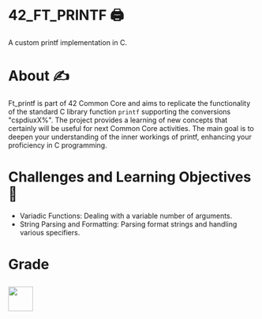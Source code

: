 # 42_FT_PRINTF 🖨️
A custom printf implementation in C. 

# About ✍️
Ft_printf is part of 42 Common Core and aims to replicate the functionality of the standard C library function `printf` supporting the conversions "cspdiuxX%". The project provides a learning of new concepts that certainly will be useful for next Common Core activities. The main goal is to deepen your understanding of the inner workings of printf, enhancing your proficiency in C programming.

# Challenges and Learning Objectives 🧠
- Variadic Functions: Dealing with a variable number of arguments.
- String Parsing and Formatting: Parsing format strings and handling various specifiers.

# Grade  <p><img height="50px" src="https://img.shields.io/badge/-100%20%2F%20100-success" /></p>
